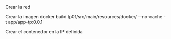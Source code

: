Crear la red

Crear la imagen
docker build  tp01/src/main/resources/docker/ --no-cache -t app/app-tp:0.0.1

Crear el contenedor en la IP definida